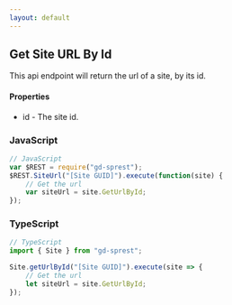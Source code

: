 ```yaml
---
layout: default
---
```


## Get Site URL By Id

This api endpoint will return the url of a site, by its id.

#### Properties

- id - The site id.

### JavaScript

```js
// JavaScript
var $REST = require("gd-sprest");
$REST.SiteUrl("[Site GUID]").execute(function(site) {
    // Get the url
    var siteUrl = site.GetUrlById;
});
```

### TypeScript

```ts
// TypeScript
import { Site } from "gd-sprest";

Site.getUrlById("[Site GUID]").execute(site => {
    // Get the url
    let siteUrl = site.GetUrlById;
});
```
